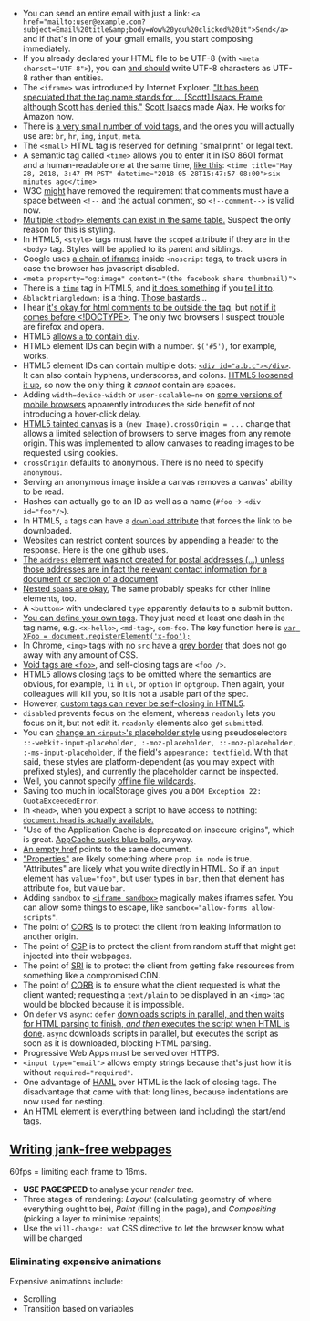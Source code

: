 - You can send an entire email with just a link: `<a href="mailto:user@example.com?subject=Email%20title&amp;body=Wow%20you%20clicked%20it">Send</a>` and if that's in one of your gmail emails, you start composing immediately.
- If you already declared your HTML file to be UTF-8 (with `<meta charset="UTF-8">`), you can [and should](https://github.com/hail2u/html-best-practices#dont-use-character-references-as-much-as-possible) write UTF-8 characters as UTF-8 rather than entities.
- The `<iframe>` was introduced by Internet Explorer. ["It has been speculated that the tag name stands for ... [Scott] Isaacs Frame, although Scott has denied this."](https://schepp.dev/posts/today-the-trident-era-ends/) [Scott Isaacs](https://en.wikipedia.org/wiki/Scott_Isaacs) made Ajax. He works for Amazon now.
- There is [a very small number of void tags](https://html.spec.whatwg.org/multipage/syntax.html#elements-2), and the ones you will actually use are: `br`, `hr`, `img`, `input`, `meta`.
- The `<small>` HTML tag is reserved for defining "smallprint" or legal text.
- A semantic tag called `<time>` allows you to enter it in ISO 8601 format and a human-readable one at the same time, [like this](https://zachholman.com/talk/utc-is-enough-for-everyone-right): `<time title="May 28, 2018, 3:47 PM PST" datetime="2018-05-28T15:47:57-08:00">six minutes ago</time>`
- W3C [might](https://www.w3.org/TR/html51/syntax.html#sec-comments) have removed the requirement that comments must have a space between `<!--` and the actual comment, so `<!--comment-->` is valid now.
- [Multiple `<tbody>` elements can exist in the same table.](https://stackoverflow.com/questions/3076708/can-we-have-multiple-tbody-in-same-table) Suspect the only reason for this is styling.
- In HTML5, `<style>` tags must have the `scoped` attribute if they are in the `<body>` tag. Styles will be applied to its parent and siblings.
- Google uses [a chain of iframes](www.googletagmanager.com/ns.html?id=GTM-NQTT) inside `<noscript` tags, to track users in case the browser has javascript disabled.
- `<meta property="og:image" content="(the facebook share thumbnail)">`
- There is a [`time`](http://www.w3schools.com/tags/tag_time.asp) tag in HTML5, and [it does something](http://jsfiddle.net/trevoro/T4wRq/) if you [tell it to](http://trevoro.net/2013/whats-your-timezone/).
- `&blacktriangledown;` is a thing. [Those bastards](http://www.w3.org/TR/2013/WD-components-intro-20130606/#decorator-section)...
- I hear [it's okay for html comments to be outside the <html> tag](http://stackoverflow.com/questions/365805/is-it-ok-to-put-html-comments-outside-the-html-tags), but [not if it comes before <!DOCTYPE>](http://stackoverflow.com/questions/941100/can-comments-appear-before-the-doctype-declaration). The only two browsers I suspect trouble are firefox and opera.
- HTML5 [allows `a` to contain `div`](http://stackoverflow.com/a/1828032/1558430).
- HTML5 element IDs can begin with a number. `$('#5')`, for example, works.
- HTML5 element IDs can contain multiple dots: [`<div id="a.b.c"></div>`](http://stackoverflow.com/a/9930611/1558430). It can also contain hyphens, underscores, and colons. [HTML5 loosened it up](https://mathiasbynens.be/notes/html5-id-class), so now the only thing it *cannot* contain are spaces.
- Adding `width=device-width` or `user-scalable=no` on [some versions of mobile browsers](https://github.com/ftlabs/fastclick#when-it-isnt-needed) apparently introduces the side benefit of not introducing a hover-click delay.
- [HTML5 tainted canvas](https://developer.mozilla.org/en-US/docs/HTML/CORS_Enabled_Image) is a `(new Image).crossOrigin = ...` change that allows a limited selection of browsers to serve images from any remote origin. This was implemented to allow canvases to reading images to be requested using cookies.
- `crossOrigin` defaults to anonymous. There is no need to specify `anonymous`.
- Serving an anonymous image inside a canvas removes a canvas' ability to be read.
- Hashes can actually go to an ID as well as a name (`#foo` -> `<div id="foo"/>`).
- In HTML5, `a` tags can have a [`download` attribute](http://www.w3schools.com/tags/att_a_download.asp) that forces the link to be downloaded.
- Websites can restrict content sources by appending a header to the response. Here is the one github uses.
- [The `address` element was not created for postal addresses (...) unless those addresses are in fact the relevant contact information for a document or section of a document](http://html5doctor.com/the-address-element/)
- [Nested `span`s are okay.](http://stackoverflow.com/questions/1078127/are-nested-span-tags-ok-in-xhtml) The same probably speaks for other inline elements, too.
- A `<button>` with undeclared `type` apparently defaults to a submit button.
- [You can define your own tags](http://stackoverflow.com/questions/9845011/are-custom-elements-valid-html5/9845124#9845124). They just need at least one dash in the tag name, e.g. `<x-hello>`, `<md-tag>`, `com-foo`.
  The key function here is [`var XFoo = document.registerElement('x-foo');`](http://www.html5rocks.com/en/tutorials/webcomponents/customelements/)
- In Chrome, `<img>` tags with no `src` have a [grey border](http://stackoverflow.com/questions/10848722/google-chrome-images-have-border) that does not go away with any amount of CSS.
- [Void tags are `<foo>`](https://github.com/w3c/webcomponents/issues/624#issuecomment-385304654), and self-closing tags are `<foo />`.
- HTML5 allows closing tags to be omitted where the semantics are obvious, for example, `li` in `ul`, or `option` in `optgroup`. Then again, your colleagues will kill you, so it is not a usable part of the spec.
- However, [custom tags can never be self-closing in HTML5](http://stackoverflow.com/questions/23961178/do-custom-elements-require-a-close-tag).
- `disabled` prevents focus on the element, whereas `readonly` lets you focus on it, but not edit it. `readonly` elements also get `submit`ted.
- You can [change an `<input>`'s placeholder style](http://stackoverflow.com/a/2610741) using pseudoselectors `::-webkit-input-placeholder, :-moz-placeholder, ::-moz-placeholder, :-ms-input-placeholder`, if the field's `appearance: textfield`. With that said, these styles are platform-dependent (as you may expect with prefixed styles), and currently the placeholder cannot be inspected.
- Well, you cannot specify [offline file wildcards](http://stackoverflow.com/questions/8001196/how-do-i-specify-a-wildcard-in-the-html5-cache-manifest-to-load-all-images-in-a).
- Saving too much in localStorage gives you a `DOM Exception 22: QuotaExceededError`.
- In `<head>`, when you expect a script to have access to nothing: [`document.head` is actually available.](https://eager.io/blog/everything-I-know-about-the-script-tag/)
- "Use of the Application Cache is deprecated on insecure origins", which is great. [AppCache sucks blue balls](http://alistapart.com/article/application-cache-is-a-douchebag), anyway.
- [An empty href](http://stackoverflow.com/questions/5637969/is-an-empty-href-valid) points to the same document.
- ["Properties"](https://stackoverflow.com/a/6004028/1558430) are likely something where `prop in node` is true. "Attributes" are likely what you write directly in HTML. So if an `input` element has `value="foo"`, but user types in `bar`, then that element has attribute `foo`, but value `bar`.
- Adding `sandbox` to [`<iframe sandbox>`](https://developer.mozilla.org/en-US/docs/Web/HTML/Element/iframe) magically makes iframes safer. You can allow some things to escape, like `sandbox="allow-forms allow-scripts"`.
- The point of [CORS](https://developer.mozilla.org/en-US/docs/Web/HTTP/CORS) is to protect the client from leaking information to another origin.
- The point of [CSP](https://developer.mozilla.org/en-US/docs/Web/HTTP/CSP) is to protect the client from random stuff that might get injected into their webpages.
- The point of [SRI](https://developer.mozilla.org/en-US/docs/Web/Security/Subresource_Integrity) is to protect the client from getting fake resources from something like a compromised CDN.
- The point of [CORB](https://fetch.spec.whatwg.org/#corb) is to ensure what the client requested is what the client wanted; requesting a `text/plain` to be displayed in an `<img>` tag would be blocked because it is impossible.
- On `defer` vs `async`: `defer` [downloads scripts in parallel, and then waits for HTML parsing to finish, _and then_ executes the script when HTML is done](https://developers.google.com/web/fundamentals/primers/modules). `async` downloads scripts in parallel, but executes the script as soon as it is downloaded, blocking HTML parsing.
- Progressive Web Apps must be served over HTTPS.
- `<input type="email">` allows empty strings because that's just how it is without `required="required"`.
- One advantage of [HAML](https://en.wikipedia.org/wiki/Haml) over HTML is the lack of closing tags. The disadvantage that came with that: long lines, because indentations are now used for nesting.
- An HTML element is everything between (and including) the start/end tags.

## [Writing jank-free webpages](http://aerotwist.com/blog/pixels-are-expensive/)

60fps = limiting each frame to 16ms.

- **USE PAGESPEED** to analyse your _render tree_.
- Three stages of rendering: _Layout_ (calculating geometry of where everything ought to be), _Paint_ (filling in the page), and _Compositing_ (picking a layer to minimise repaints).
- Use the `will-change: wat` CSS directive to let the browser know what will be changed

### Eliminating expensive animations

Expensive animations include:

- Scrolling
- Transition based on variables
